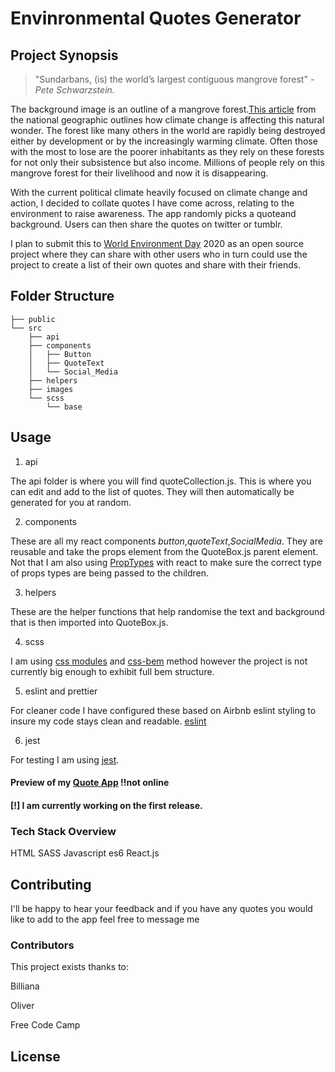 # Envinronmental Quotes Generator

## Project Synopsis

> "Sundarbans, (is) the world’s largest contiguous mangrove forest"
> _-Pete Schwarzstein._

The background image is an outline of a mangrove forest.[This article](https://www.nationalgeographic.com/magazine/2019/07/sundarbans-mangrove-forest-in-bangladesh-india-threatened-by-rising-waters-illegal-logging/) from the national geographic outlines how climate change is affecting this natural wonder. The forest like many others in the world are rapidly being destroyed either by development or by the increasingly warming climate. Often those with the most to lose are the poorer inhabitants as they rely on these forests for not only their subsistence but also income. Millions of people rely on this mangrove forest for their livelihood and now it is disappearing.

With the current political climate heavily focused on climate change and action, I decided
to collate quotes I have come across, relating to the environment to raise awareness. The app randomly picks a quoteand background. Users can then share the quotes on twitter or tumblr.

I plan to submit this to [World Environment Day](https://www.worldenvironmentday.global/) 2020
as an open source project where they can share with other users who in turn could
use the project to create a list of their own quotes and share with their friends.

## Folder Structure

```
├── public
└── src
    ├── api
    ├── components
    │   ├── Button
    │   ├── QuoteText
    │   └── Social_Media
    ├── helpers
    ├── images
    └── scss
        └── base
```

## Usage

1. api

The api folder is where you will find quoteCollection.js. This is where you can edit and add to the list of quotes. They will then automatically be generated for you at random.

2. components

These are all my react components _button_,_quoteText_,_SocialMedia_. They are reusable and take the props element from the QuoteBox.js parent element. Not that I am also using [PropTypes](https://reactjs.org/docs/typechecking-with-proptypes.html) with react to make sure the correct type of props types are being passed to the children.

3. helpers

These are the helper functions that help randomise the text and background that is then imported into QuoteBox.js.

4. scss

I am using [css modules](https://facebook.github.io/create-react-app/docs/adding-a-css-modules-stylesheet) and [css-bem](https://css-tricks.com/bem-101/) method however the project is not currently big enough to exhibit full bem structure.

5. eslint and prettier

For cleaner code I have configured these based on Airbnb eslint styling to insure my code stays clean
and readable. [eslint](https://www.npmjs.com/package/eslint-config-airbnb)

6. jest

For testing I am using [jest](https://jestjs.io/).

#### Preview of my [Quote App](https://eco-quotes-claudio.now.sh/) !!not online

#### [!] I am currently working on the first release.

### Tech Stack Overview

HTML
SASS
Javascript es6
React.js

## Contributing

I'll be happy to hear your feedback and if you have any quotes you would like to add to the app
feel free to message me

### Contributors

This project exists thanks to:

Billiana

Oliver

Free Code Camp

## License
